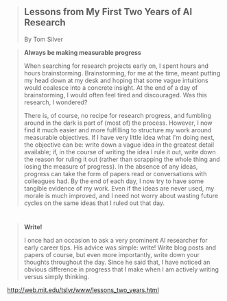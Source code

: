 

> ## Lessons from My First Two Years of AI Research
>
> By Tom Silver  









> **Always be making measurable progress**
>
> 
>
> When searching for research projects early on, I spent hours and hours brainstorming. Brainstorming, for me at the time, meant putting my head down at my desk and hoping that some vague intuitions would coalesce into a concrete insight. At the end of a day of brainstorming, I would often feel tired and discouraged. Was this research, I wondered?  
>
> There is, of course, no recipe for research progress, and fumbling around in the dark is part of (most of) the process. However, I now find it much easier and more fulfilling to structure my work around measurable objectives. If I have very little idea what I'm doing next, the objective can be: write down a vague idea in the greatest detail available; if, in the course of writing the idea I rule it out, write down the reason for ruling it out (rather than scrapping the whole thing and losing the measure of progress). In the absence of any ideas, progress can take the form of papers read or conversations with colleagues had. By the end of each day, I now try to have some tangible evidence of my work. Even if the ideas are never used, my morale is much improved, and I need not worry about wasting future cycles on the same ideas that I ruled out that day.    

  

#

  

#

  

#

  

#







> **Write!**
>
> 
>
> I once had an occasion to ask a very prominent AI researcher for early career tips. His advice was simple: write! Write blog posts and papers of course, but even more importantly, write down your thoughts throughout the day. Since he said that, I have noticed an obvious difference in progress that I make when I am actively writing versus simply thinking.  





http://web.mit.edu/tslvr/www/lessons_two_years.html 







